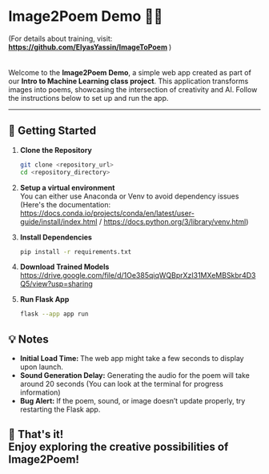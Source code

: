 # Image2Poem Demo 🎨📜  
(For details about training, visit: <b> https://github.com/ElyasYassin/ImageToPoem </b>) <br><br><br>
Welcome to the **Image2Poem Demo**, a simple web app created as part of our **Intro to Machine Learning class project**. This application transforms images into poems, showcasing the intersection of creativity and AI. Follow the instructions below to set up and run the app.

---

## 🚀 Getting Started  

1. **Clone the Repository**  
   ```bash
   git clone <repository_url>
   cd <repository_directory>

2. **Setup a virtual environment**  
   You can either use Anaconda or Venv to avoid dependency issues (Here's the documentation: https://docs.conda.io/projects/conda/en/latest/user-guide/install/index.html / https://docs.python.org/3/library/venv.html)
   
   
3. **Install Dependencies**  
   ```bash
   pip install -r requirements.txt
   
3. **Download Trained Models**  
   https://drive.google.com/file/d/1Oe385qiqWQBprXzI31MXeMBSkbr4D3Q5/view?usp=sharing

3. **Run Flask App**  
     ```bash
   flask --app app run


## 💡 Notes
- <b> Initial Load Time: </b>The web app might take a few seconds to display upon launch.
- <b>Sound Generation Delay:</b> Generating the audio for the poem will take around 20 seconds (You can look at the terminal for progress information)
- <b> Bug Alert: </b>If the poem, sound, or image doesn’t update properly, try restarting the Flask app.
## 🎉 That's it! <br> Enjoy exploring the creative possibilities of Image2Poem!
